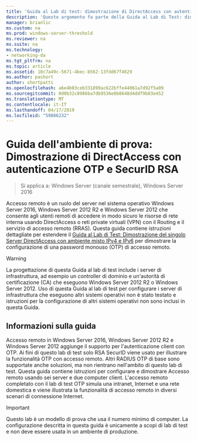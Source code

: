 ```yaml
---
title: 'Guida al Lab di test: dimostrazione di DirectAccess con autenticazione OTP e SecurID RSA'
description: 'Questo argomento fa parte della Guida al Lab di Test: dimostrare DirectAccess con autenticazione OTP e SecurID RSA per Windows Server 2016'
manager: brianlic
ms.custom: na
ms.prod: windows-server-threshold
ms.reviewer: na
ms.suite: na
ms.technology:
- networking-da
ms.tgt_pltfrm: na
ms.topic: article
ms.assetid: 10c7a49c-5671-4bec-b562-13fdd67f4629
ms.author: pashort
author: shortpatti
ms.openlocfilehash: a6e4b03ceb331899ac622bffe44061a7d92f5a09
ms.sourcegitcommit: 0d0b32c8986ba7db9536e0b8648d4ddf9b03e452
ms.translationtype: MT
ms.contentlocale: it-IT
ms.lasthandoff: 04/17/2019
ms.locfileid: "59866232"
---
```

# <a name="test-lab-guide-demonstrate-directaccess-with-otp-authentication-and-rsa-securid"></a>Guida dell'ambiente di prova: Dimostrazione di DirectAccess con autenticazione OTP e SecurID RSA

>Si applica a: Windows Server (canale semestrale), Windows Server 2016

Accesso remoto è un ruolo del server nel sistema operativo Windows Server 2016, Windows Server 2012 R2 e Windows Server 2012 che consente agli utenti remoti di accedere in modo sicuro le risorse di rete interna usando DirectAccess o reti private virtuali (VPN) con il Routing e il servizio di accesso remoto (RRAS). Questa guida contiene istruzioni dettagliate per estendere il [Guida al Lab di Test: Dimostrazione del singolo Server DirectAccess con ambiente misto IPv4 e IPv6](https://go.microsoft.com/fwlink/p/?LinkId=237004) per dimostrare la configurazione di una password monouso (OTP) di accesso remoto.  
  
> [!WARNING]  
> La progettazione di questa Guida al lab di test include i server di infrastruttura, ad esempio un controller di dominio e un'autorità di certificazione (CA) che eseguono Windows Server 2012 R2 o Windows Server 2012. Uso di questa Guida al lab di test per configurare i server di infrastruttura che eseguono altri sistemi operativi non è stato testato e istruzioni per la configurazione di altri sistemi operativi non sono inclusi in questa Guida.  
  
## <a name="about-this-guide"></a>Informazioni sulla guida  
Accesso remoto in Windows Server 2016, Windows Server 2012 R2 e Windows Server 2012 aggiunge il supporto per l'autenticazione client con OTP. Ai fini di questo lab di test solo RSA SecurID viene usato per illustrare la funzionalità OTP con accesso remoto. Altri RADIUS OTP di base sono supportate anche soluzioni, ma non rientrano nell'ambito di questo lab di test. Questa guida contiene istruzioni per configurare e dimostrare Accesso remoto usando sei server e due computer client. L'accesso remoto completato con il lab di test OTP simula una intranet, Internet e una rete domestica e viene illustrata la funzionalità di accesso remoto in diversi scenari di connessione Internet.  
  
> [!IMPORTANT]  
> Questo lab è un modello di prova che usa il numero minimo di computer. La configurazione descritta in questa guida è unicamente a scopi di lab di test e non deve essere usata in un ambiente di produzione.  
  


